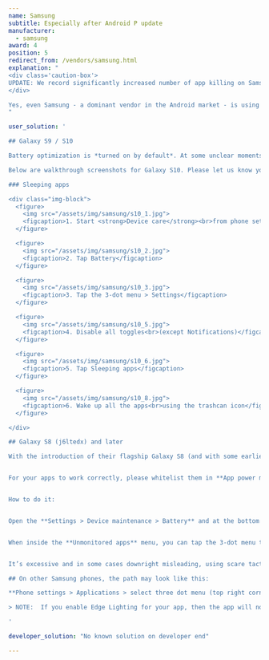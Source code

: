 ```yaml
---
name: Samsung
subtitle: Especially after Android P update
manufacturer:
  - samsung
award: 4
position: 5
redirect_from: /vendors/samsung.html
explanation: "
<div class='caution-box'>
UPDATE: We record significantly increased number of app killing on Samsung's Android Pie flavor. The hints show adaptive battery being much more eager than in stock Android. We strongly suggest to turn off *adaptive battery* and *put apps to sleep* options per instructions below.
</div>

Yes, even Samsung - a dominant vendor in the Android market - is using nasty battery saving technique which may kill background processes and render alarm clocks useless. See below for workarounds.
"

user_solution: '

## Galaxy S9 / S10

Battery optimization is *turned on by default*. At some unclear moments (maybe on app update, OS update?), the settings also do revert back to the defaults, forcing you to turn them off again and again.

Below are walkthrough screenshots for Galaxy S10. Please let us know your feedback about whether it works for S9 (or others) as well. Thanks!

### Sleeping apps

<div class="img-block">
  <figure>
    <img src="/assets/img/samsung/s10_1.jpg">
    <figcaption>1. Start <strong>Device care</strong><br>from phone settings</figcaption>
  </figure>

  <figure>
    <img src="/assets/img/samsung/s10_2.jpg">
    <figcaption>2. Tap Battery</figcaption>
  </figure>

  <figure>
    <img src="/assets/img/samsung/s10_3.jpg">
    <figcaption>3. Tap the 3-dot menu > Settings</figcaption>
  </figure>

  <figure>
    <img src="/assets/img/samsung/s10_5.jpg">
    <figcaption>4. Disable all toggles<br>(except Notifications)</figcaption>
  </figure>

  <figure>
    <img src="/assets/img/samsung/s10_6.jpg">
    <figcaption>5. Tap Sleeping apps</figcaption>
  </figure>

  <figure>
    <img src="/assets/img/samsung/s10_8.jpg">
    <figcaption>6. Wake up all the apps<br>using the trashcan icon</figcaption>
  </figure>

</div>

## Galaxy S8 (j6ltedx) and later

With the introduction of their flagship Galaxy S8 (and with some earlier experiments), Samsung has introduced a flawed attempt at prolonging battery life called **App power monitor**.


For your apps to work correctly, please whitelist them in **App power monitor**.


How to do it:


Open the **Settings > Device maintenance > Battery** and at the bottom you’ll see a list of your most frequently used apps. You can manage apps individually or in a group by selecting them then tapping the big **Save power** button. Apps that are sleeping will appear in the **Sleeping apps** list at the bottom (tap it to expand the list). Scrolling further — all the way to the very bottom — and you’ll find **Unmonitored apps**. These are apps that you specifically want to exclude (white list) from **App power monitor** evil reach.


When inside the **Unmonitored apps** menu, you can tap the 3-dot menu to add or delete apps from the list. Rather than bothering with any of that, you can just turn off the **App power monitor** feature completely as it has little-to-no impact on battery life and only serves to handicap the normal functioning of your Galaxy phone.


It’s excessive and in some cases downright misleading, using scare tactics to keep you reliant on Samsung’s software when other Android devices get by just fine without it.

## On other Samsung phones, the path may look like this:

**Phone settings > Applications > select three dot menu (top right corner) > Special Access > Optimize Battery usage >** Find your app on the list and make sure that it is not selected.

> NOTE:  If you enable Edge Lighting for your app, then the app will not be able to wake up your screen. To allow your app to wake up your screen, please remove it from the Edge Lighting applications list.

'

developer_solution: "No known solution on developer end"

---
```

